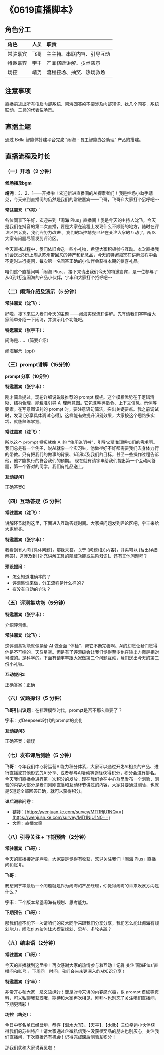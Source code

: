 # 《0619直播脚本》

## 角色分工

| 角色     | 人员   | 职责                           |
|:---------|:-------|:-------------------------------|
| 常驻嘉宾 | 飞哥   | 主主持、串联内容、引导互动     |
| 特邀嘉宾 | 宇丰   | 产品搭建讲解、技术演示         |
| 场控     | 靖尧   | 流程控场、抽奖、热场救场       |

## 注意事项

直播前退出所有电脑内部系统，闹海回答的不要涉及内部知识，找几个问答、系统联动、工具的代表性场景。

## 直播主题

通过 Bella 智能体搭建平台完成 “闹海 - 员工智能办公助理” 产品的搭建。

## 直播流程及时长

### （一）开场（2 分钟）

**候场播放bgm**

**靖尧**：3、2、1——开播啦！欢迎新进直播间的AI探索者们！我是控场小助手靖尧，今天来到直播间的仍然是我们的常驻嘉宾——飞哥，飞哥和大家打个招呼吧～

**常驻嘉宾（飞哥）**：

各位同事下午好，欢迎来到「闹海 Plus」直播间！我是今天的主持人沈飞。今天是我们在抖音的第二次直播，要是大家在流程上发现什么不顺畅的地方，随时在评论区告诉我，我们会努力改进 。我们的场控靖尧已经在关注大家的互动了，所以大家有问题尽管发到评论区。

今天直播过程中，我们依旧会送一些小礼物，希望大家积极参与互动。本次直播我们会送出3份上周从苏州带回来的特产和纪念品，今天的特邀嘉宾在讲解过程中会不定时进行提问，每次第一名回答正确的小伙伴会获得本期的惊喜礼品。

咱们这个直播间叫「闹海 Plus」，接下来请出我们今天的特邀嘉宾，是一位参与了从0到1打造闹海的产品小伙伴，宇丰和大家打个招呼吧～

### （二）闹海介绍及演示（5 分钟）

**常驻嘉宾（沈飞）**：

好啦，接下来进入我们今天的主题 ——闹海实现流程讲解。先有请我们宇丰给大家简单介绍一下闹海，并演示几个功能吧。

**特邀嘉宾（张宇丰）**：

闹海是……（简要介绍）

闹海展示（ppt）

### （三）prompt讲解（15分钟）

**prompt 分享（10分钟）**

**特邀嘉宾（张宇丰）**：

刚才简单提过，现在详细说说最推荐的 prompt 模板。这个模板优势在于逻辑清晰、结构合理，能精准引导 AI 理解意图。它包含明确指令、上下文信息、示例等要素。在写意图识别的 prompt 时，要注意语句简洁，突出关键要点。我之前调试时，发现 [分享具体调试心得]，这样能有效提升识别效果，大家按这个思路多实践，就能熟练掌握。

**常驻嘉宾（沈飞）**：

所以这个 prompt 模板就像 AI 的 “使用说明书”，引导它精准理解咱们的需求啊。我们总是有一个例子，说AI就像一个实习生，他做得好不好都需要我们去身体力行的带教。只有把我们的做事的背景、知识以及我们的目标，甚至一些操作过程告诉他，他才能执行的符合我们的预期。 现在就有请宇丰给我们提出第一个互动问答题，第一个答对的同学，我们有礼品送上。

**互动提问1**

正确答案C

### （四）互动答疑（5 分钟）

**常驻嘉宾（沈飞）**：

讲解环节就到这里，下面进入互动答疑时间。大家把问题发到评论区吧，宇丰来给大家解答。

**特邀嘉宾（张宇丰）**：

我看到有人问 [具体问题]，那我来答。关于 [问题相关内容]，其实可以 [给出详细解答]，这涉及到 [补充讲解工具的隐藏功能或进阶知识]。还有其他问题吗？

**预设提问**：

- 怎么知道准确率的？
- 评测集谁来做，分工流程是什么样的？
- 有没有自动的方法？

### （五）评测集功能（5分钟）

**特邀嘉宾（张宇丰）**：

介绍评测集。

**常驻嘉宾（沈飞）**：

这评测集功能就像是给 AI 做全面 “体检”，帮它不断完善啊。AI的幻觉让我们觉得他是不可控的，天马星空。但是有了评测级会让我们觉得至少他在输出方面是相对可控的。是科学的。下面有请宇丰跟大家做第二个问题互动，我们送出今天的第二份小礼物。

**互动提问2**

正确答案：正确

### （六）议题探讨（5 分钟）

**飞哥引出议题**：在推理模型时代，prompt是否不那么重要了？

**宇丰**：对Deepseek时代的prompt的变化

**互动提问3**

正确答案：错误

### （七）发布课后测验（5 分钟）

**飞哥**：今年我们中心将运营AI能力积分体系，大家可以通过开发AI相关的产品、进行直播或其他形式的AI分享、或者参与AI活动等途径获得积分，积分会进行排名。今天我们直播会进行第一次积分的发放，现在我们会在中心群里发布一个测验，测验的内容大部分是我们刚刚直播和互动环节讲过的内容，大家只要通过测验，也就是5道题全部回答正确，就可以获得积分。

**课后测验问卷**：

- 链接：[https://wenjuan.ke.com/survey/MTI1NjU1NQ==](https://wenjuan.ke.com/survey/MTI1NjU1NQ==)
- 文案：直播文案

### （八）引导关注 + 下期预告（2分钟）

**常驻嘉宾（飞哥）**：

今天的直播接近尾声啦，大家要是觉得有收获，欢迎关注我们「闹海 Plus」直播间和账号。

**飞哥**：

我想问宇丰最后一个问题就是作为闹海的产品经理，你觉得闹海的未来发展方向是什么？

**宇丰**：下个版本希望闹海有规划、思考能力。

**下期预告（飞哥）**：

那我们能不能下一次请咱们的技术同学来跟我们分享分享，我们怎么能让闹海有规划能力，闹海plus如何让大模型规划、思考、多轮实践？

### （九）结束语（2分钟）

**常驻嘉宾（飞哥）**：

今天的直播就到这里啦！再次感谢大家的热情参与和互动！记得  关注‘闹海Plus’直播间和账号  ，下周同一时间，我们会带来更深入的AI知识分享！

**特邀嘉宾（宇丰）**：

非常开心和大家一起交流探讨！要是对今天讲的内容感兴趣，像 prompt 模板等资料，可以私聊我获取哦，期待和大家再次相见，拜拜～也别忘了关注咱们直播间，下期更精彩！

**场控（靖尧）**：

今日中奖名单已经出炉，恭喜【潜水大军】、【天平】、【ddlb】三位幸运小伙伴获得我们的苏州特产！请大家通过企微私信我～没获得奖品的朋友也别灰心，关注我们直播间，下次直播还有机会！记得完成课后测验拿积分！

那我们就和大家说再见啦！